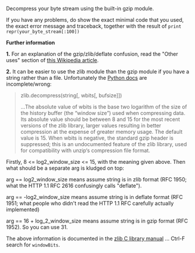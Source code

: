 Decompress your byte stream using the built-in gzip module.

If you have any problems, do show the exact minimal code that you used, the exact error message and traceback, together with the result of `print repr(your_byte_stream[:100])`

**Further information**

**1.** For an explanation of the gzip/zlib/deflate confusion, read the "Other uses" section of [this Wikipedia article][1].

**2.** It can be easier to use the zlib module than the gzip module if you have a string rather than a file. Unfortunately the [Python docs][2] are incomplete/wrong:


> zlib.decompress(string[, wbits[, bufsize]])
>
> ...The absolute value of wbits is the base two logarithm of the size of the  history buffer (the “window size”) used when compressing data. Its absolute value should be between 8 and 15 for the most recent versions of the zlib library, larger values resulting in better compression at the expense of greater memory usage. The default value is 15. When wbits is negative, the standard gzip header is suppressed; this is an undocumented feature of the zlib library, used for compatibility with unzip‘s compression file format.


Firstly, 8 <= log2_window_size <= 15, with the meaning given above. Then what should be a separate arg is kludged on top:

arg == log2_window_size means assume string is in zlib format (RFC 1950; what the HTTP 1.1 RFC 2616 confusingly calls "deflate").

arg == -log2_window_size means assume string is in deflate format (RFC 1951; what people who didn't read the HTTP 1.1 RFC carefully actually implemented)

arg == 16 + log_2_window_size means assume string is in gzip format (RFC 1952). So you can use 31.

The above information is documented in the [zlib C library manual][3] ... Ctrl-F search for `windowBits`.


  [1]: http://en.wikipedia.org/wiki/Gzip
  [2]: http://docs.python.org/library/zlib.html#zlib.decompress
  [3]: http://www.zlib.net/manual.html